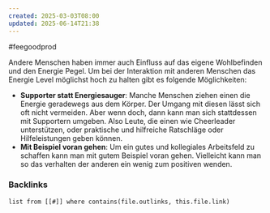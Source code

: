 ```yaml
---
created: 2025-03-03T08:00
updated: 2025-06-14T21:38
---
```

#feegoodprod 

Andere Menschen haben immer auch Einfluss auf das eigene Wohlbefinden und den Energie Pegel. Um bei der Interaktion mit anderen Menschen das Energie Level möglichst hoch zu halten gibt es folgende Möglichkeiten:

- **Supporter statt Energiesauger**: Manche Menschen ziehen einen die Energie geradewegs aus dem Körper. Der Umgang mit diesen lässt sich oft nicht vermeiden. Aber wenn doch, dann kann man sich stattdessen mit Supportern umgeben. Also Leute, die einen wie Cheerleader unterstützen, oder praktische und hilfreiche Ratschläge oder Hilfeleistungen geben können.
- **Mit Beispiel voran gehen**: Um ein gutes und kollegiales Arbeitsfeld zu schaffen kann man mit gutem Beispiel voran gehen. Vielleicht kann man so das verhalten der anderen ein wenig zum positiven wenden.


### Backlinks
```dataview 
list from [[#]] where contains(file.outlinks, this.file.link)
```

